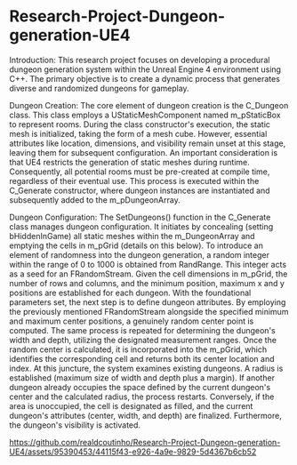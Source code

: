 # Research-Project-Dungeon-generation-UE4

Introduction:
This research project focuses on developing a procedural dungeon generation system within the Unreal Engine 4 environment using C++. The primary objective is to create a dynamic process that generates diverse and randomized dungeons for gameplay.

Dungeon Creation:
The core element of dungeon creation is the C_Dungeon class. This class employs a UStaticMeshComponent named m_pStaticBox to represent rooms. During the class constructor's execution, the static mesh is initialized, taking the form of a mesh cube. However, essential attributes like location, dimensions, and visibility remain unset at this stage, leaving them for subsequent configuration.
An important consideration is that UE4 restricts the generation of static meshes during runtime. Consequently, all potential rooms must be pre-created at compile time, regardless of their eventual use. This process is executed within the C_Generate constructor, where dungeon instances are instantiated and subsequently added to the m_pDungeonArray.

Dungeon Configuration:
The SetDungeons() function in the C_Generate class manages dungeon configuration. It initiates by concealing (setting bHiddenInGame) all static meshes within the m_DungeonArray and emptying the cells in m_pGrid (details on this below).
To introduce an element of randomness into the dungeon generation, a random integer within the range of 0 to 1000 is obtained from RandRange. This integer acts as a seed for an FRandomStream. Given the cell dimensions in m_pGrid, the number of rows and columns, and the minimum position, maximum x and y positions are established for each dungeon.
With the foundational parameters set, the next step is to define dungeon attributes. By employing the previously mentioned FRandomStream alongside the specified minimum and maximum center positions, a genuinely random center point is computed. The same process is repeated for determining the dungeon's width and depth, utilizing the designated measurement ranges.
Once the random center is calculated, it is incorporated into the m_pGrid, which identifies the corresponding cell and returns both its center location and index. At this juncture, the system examines existing dungeons. A radius is established (maximum size of width and depth plus a margin). If another dungeon already occupies the space defined by the current dungeon's center and the calculated radius, the process restarts. Conversely, if the area is unoccupied, the cell is designated as filled, and the current dungeon's attributes (center, width, and depth) are finalized. Furthermore, the dungeon's visibility is activated.



https://github.com/realdcoutinho/Research-Project-Dungeon-generation-UE4/assets/95390453/44115f43-e926-4a9e-9829-5d4367b6cb52

